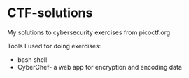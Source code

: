 # CTF-solutions
My solutions to cybersecurity exercises from picoctf.org

Tools I used for doing exercises:
- bash shell
- CyberChef- a web app for encryption and encoding data
